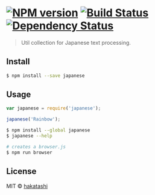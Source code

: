 #  [![NPM version][npm-image]][npm-url] [![Build Status][travis-image]][travis-url] [![Dependency Status][daviddm-url]][daviddm-image]

> Util collection for Japanese text processing.


## Install

```sh
$ npm install --save japanese
```


## Usage

```js
var japanese = require('japanese');

japanese('Rainbow');
```

```sh
$ npm install --global japanese
$ japanese --help
```

```sh
# creates a browser.js
$ npm run browser
```


## License

MIT © [hakatashi](http://hakatashi.com/)


[npm-url]: https://npmjs.org/package/japanese
[npm-image]: https://badge.fury.io/js/japanese.svg
[travis-url]: https://travis-ci.org/hakatashi/japanese
[travis-image]: https://travis-ci.org/hakatashi/japanese.svg?branch=master
[daviddm-url]: https://david-dm.org/hakatashi/japanese.svg?theme=shields.io
[daviddm-image]: https://david-dm.org/hakatashi/japanese
